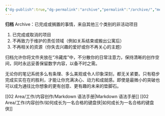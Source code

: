 ```yaml
---
{"dg-publish":true,"dg-permalink":"archive","permalink":"/archive/","metatags":{"description":"这里是 🏡Davon的数字花园，是个人不断发展的想法的集合，作为半成品的思考，在可探索的空间中，随时间推移不断播种、修剪、塑造","og:site_name":"DavonOs","og:title":"归档","og:type":"article","og:url":"https://zuji.eu.org/archive","og:image":null,"og:image:width":"400","og:image:alt":"articlecover","og:locale":"zh_cn"}}
---
```



**归档** Archive：已完成或搁置的事情，来自其他三个类别的非活动项目

1. 已完成或取消的项目
2. 不再致力于维护的责任领域（例如关系结束或搬出公寓后）
3. 不再相关的资源（你失去兴趣的爱好或你不再关心的主题）

归档允许你将文件夹放在“冷藏库”中，不分散你的日常注意力，保持清晰的创作空间，同时永远妥善保留数字内容，以备不时之需。

无论你的笔记系统多么有条理、多么美观或令人印象深刻，都无关紧要。只有稳步完成实实在在的胜利，才能让你充满决心、动力和成就感。即使是最微小的突破也可以成为通往比你想象的更有创意、更有趣的未来的垫脚石。

[[02 Area/工作/内容创作/Markdown 语法手册\|Markdown 语法手册]]
[[02 Area/工作/内容创作/如何成长为一名合格的键盘侠\|如何成长为一名合格的键盘侠]]